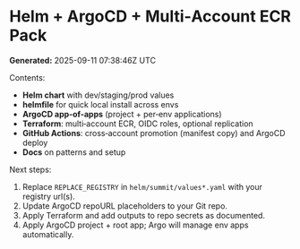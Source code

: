 # Helm + ArgoCD + Multi‑Account ECR Pack
**Generated:** 2025-09-11 07:38:46Z UTC

Contents:
- **Helm chart** with dev/staging/prod values
- **helmfile** for quick local install across envs
- **ArgoCD app‑of‑apps** (project + per‑env applications)
- **Terraform**: multi‑account ECR, OIDC roles, optional replication
- **GitHub Actions**: cross‑account promotion (manifest copy) and ArgoCD deploy
- **Docs** on patterns and setup

Next steps:
1) Replace `REPLACE_REGISTRY` in `helm/summit/values*.yaml` with your registry url(s).
2) Update ArgoCD repoURL placeholders to your Git repo.
3) Apply Terraform and add outputs to repo secrets as documented.
4) Apply ArgoCD project + root app; Argo will manage env apps automatically.
